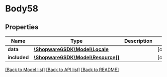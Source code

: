# Body58

## Properties
Name | Type | Description | Notes
------------ | ------------- | ------------- | -------------
**data** | [**\Shopware6SDK\Model\Locale**](Locale.md) |  | [optional] 
**included** | [**\Shopware6SDK\Model\Resource[]**](Resource.md) |  | [optional] 

[[Back to Model list]](../../README.md#documentation-for-models) [[Back to API list]](../../README.md#documentation-for-api-endpoints) [[Back to README]](../../README.md)

